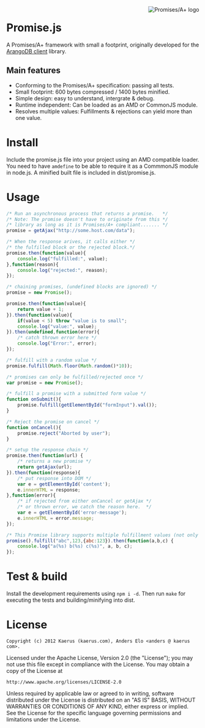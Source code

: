 <a href="http://promises-aplus.github.com/promises-spec">
    <img src="http://promises-aplus.github.com/promises-spec/assets/logo-small.png"
         align="right" alt="Promises/A+ logo" />
</a>

Promise.js
==========
A Promises/A+ framework with small a footprint, originally developed for the <a href="https://github.com/kaerus/arango-client">ArangoDB client</a> library. 

Main features
-------------
* Conforming to the Promises/A+ specification: passing all tests.
* Small footprint: 600 bytes compressed / 1400 bytes minified.
* Simple design: easy to understand, intergrate & debug.
* Runtime independent: Can be loaded as an AMD or CommonJS module. 
* Resolves multiple values: Fulfillments & rejections can yield more than one value.

Install
=======
Include the promise.js file into your project using an AMD compatible loader.
You need to have ```amdefine``` to be able to require it as a CommmonJS module in node.js. 
A minified built file is included in dist/promise.js.

Usage
=====
```Javascript
/* Run an asynchronous process that returns a promise.   */
/* Note: The promise doesn't have to originate from this */
/* library as long as it is Promises/A+ compliant....... */
promise = getAjax("http://some.host.com/data");

/* When the response arives, it calls either */
/* the fulfilled block or the rejected block.*/
promise.then(function(value){
	console.log("fulfilled:", value);
},function(reason){
	console.log("rejected:", reason);
});
```

```javascript
/* chaining promises, (undefined blocks are ignored) */
promise = new Promise();

promise.then(function(value){
	return value + 1;	
}).then(function(value){
	if(value < 5) throw "value is to small";
	console.log("value:", value);
}).then(undefined,function(error){
	/* catch thrown error here */
	console.log("Error:", error);
});

/* fulfill with a random value */
promise.fulfill(Math.floor(Math.random()*10));
```

```javascript
/* promises can only be fulfilled/rejected once */
var promise = new Promise();

/* fulfill a promise with a submitted form value */
function onSubmit(){
	promise.fulfill(getElementById("formInput").val());
}

/* Reject the promise on cancel */
function onCancel(){
	promise.reject("Aborted by user");
}

/* setup the response chain */
promise.then(function(url) {
	/* returns a new promise */
	return getAjax(url); 
}).then(function(response){
	/* put response into DOM */
	var e = getElementById('content');
	e.innerHTML = response;
},function(error){
	/* if rejected from either onCancel or getAjax */
	/* or thrown error, we catch the reason here.  */
	var e = getElementById('error-message');
	e.innerHTML = error.message;
});
```
```javascript
/* This Promise library supports multiple fulfillment values (not only one) */
promise().fulfill("abc",123,{abc:123}).then(function(a,b,c) {
	console.log("a(%s) b(%s) c(%s)", a, b, c);
});

```


Test & build
============
Install the development requirements using ```npm i -d```.
Then run ```make``` for executing the tests and building/minifying into dist.


License
=======
```
Copyright (c) 2012 Kaerus (kaerus.com), Anders Elo <anders @ kaerus com>.
```
Licensed under the Apache License, Version 2.0 (the "License");
you may not use this file except in compliance with the License.
You may obtain a copy of the License at
 
    http://www.apache.org/licenses/LICENSE-2.0
 
Unless required by applicable law or agreed to in writing, software
distributed under the License is distributed on an "AS IS" BASIS,
WITHOUT WARRANTIES OR CONDITIONS OF ANY KIND, either express or implied.
See the License for the specific language governing permissions and
limitations under the License.